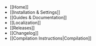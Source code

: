 * [[Home]]
* [[Installation & Settings]]
* [[Guides & Documentation]]
* [[Localization]]
* [[Releases]]
* [[Changelog]]
* [[Compilation Instructions|Compilation]]